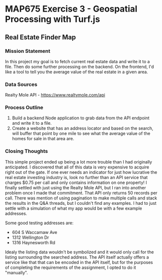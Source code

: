 # MAP675 Exercise 3 - Geospatial Processing with Turf.js
## Real Estate Finder Map

### Mission Statement
In this project my goal is to fetch current real estate data and write it to a file. Then do some further processing on the backend. On the frontend, I'd like a tool to tell you the average value of the real estate in a given area. 

### Data Sources
Realty Mole API - https://www.realtymole.com/api

### Process Outline
1. Build a backend Node application to grab data from the API endpoint and write it to a file.
2. Create a website that has an address locator and based on the search, will buffer that point by one mile to see what the average value of the homes for sale in that area are.

### Closing Thoughts
This simple project ended up being a lot more trouble than I had originally anticipated. I discovered that all of this data is very expensive to acquire right out of the gate. If one ever needs an indicator for just how lucrative the real estate investing industry is, look no further than an API service that charges $0.75 per call and only contains information on one property! I finally settled with just using the Realty Mole API, but I ran into another problem once I made that commitment. That API only returns 50 records per call. There was mention of using pagination to make multiple calls and stack the results in the Q&A threads, but I couldn't find any examples. I had to just settle with a simulation of what my app would be with a few example addresses.

Some good testing addresses are: 
* 604 S Waccamaw Ave
* 1312 Wellington Dr
* 1316 Haynesworth Rd

Idealy the listing data wouldn't be symbolized and it would only call for the listing surrounding the searched address. The API itself actually offers a service like that that can be encoded in the API itself, but for the purposes of completing the requirements of the assignment, I opted to do it "manually".